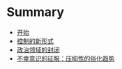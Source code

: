 # Summary

* [开始](README.md)
* [控制的新形式](chapter1.md)
* [政治领域的封闭](chapter2.md)
* [不幸意识的征服：压抑性的俗化趋势](chapter3.md)

